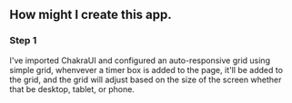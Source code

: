 ## How might I create this app.

### Step 1

I've imported ChakraUI and configured an auto-responsive grid using simple grid, whenvever a timer box is added to the page, it'll be added to the grid, and the grid will adjust based on the size of the screen whether that be desktop, tablet, or phone.
